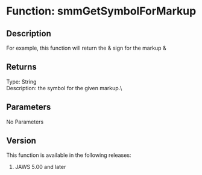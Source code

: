 # Function: smmGetSymbolForMarkup

## Description

For example, this function will return the & sign for the markup &

## Returns

Type: String\
Description: the symbol for the given markup.\

## Parameters

No Parameters

## Version

This function is available in the following releases:

1.  JAWS 5.00 and later
